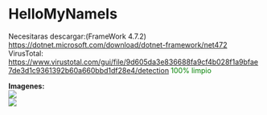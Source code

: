 # HelloMyNameIs

Necesitaras descargar:(FrameWork 4.7.2)
<a href="https://dotnet.microsoft.com/download/dotnet-framework/net472">https://dotnet.microsoft.com/download/dotnet-framework/net472</a>
<br>
VirusTotal: <a href="https://www.virustotal.com/gui/file/9d605da3e836688fa9cf4b028f1a9bfae7de3d1c9361392b60a660bbd1df28e4/detection">https://www.virustotal.com/gui/file/9d605da3e836688fa9cf4b028f1a9bfae7de3d1c9361392b60a660bbd1df28e4/detection</a> <font color="green">100% limpio</font>
<br>

<b>Imagenes:</b>
<br>
<img src="https://i.imgur.com/gMputQc.png">
<BR>
  <img src="https://i.imgur.com/Y3sCZYn.png">
